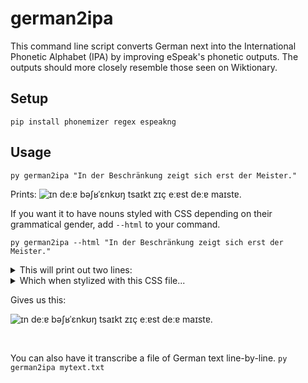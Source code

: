 # german2ipa
This command line script converts German next into the International Phonetic Alphabet (IPA) by improving eSpeak's phonetic outputs.
The outputs should more closely resemble those seen on Wiktionary.

## Setup
```pip install phonemizer regex espeakng```

## Usage

```py german2ipa "In der Beschränkung zeigt sich erst der Meister."```

Prints:
![ɪn deːɐ bəʃʁˈɛnkʊŋ tsaɪkt zɪç eːɐst deːɐ maɪstɐ.](result.png)

If you want it to have nouns styled with CSS depending on their grammatical gender, add `--html` to your command.

```py german2ipa --html "In der Beschränkung zeigt sich erst der Meister."```

<details>
  
<summary>This will print out two lines:</summary>

```In der <span class="die-noun">Beschränkung</span> zeigt sich erst der <span class="der-noun">Meister</span>.```

```ɪn deːɐ <span class="die-noun">bəˈʃʁɛnkʊŋ</span> tsaɪkt zɪç eːɐst deːɐ <span class="der-noun">maɪstɐ</span>.```
</details>

<details>
  
<summary>Which when stylized with this CSS file...</summary>
  
```
.der-noun, .plural-der-noun {
  color: rgb(0, 250, 0);
  font-size: 1.2em;
}

.die-noun, .plural-die-noun {
	color: red;
  font-size: 1.2em;
}

.das-noun, .plural-das-noun {
	color: rgb(0, 75, 250);
  font-size: 1.2em;
}

.verb-no-plural-noun {
	color: rgb(150, 155, 250);
  font-size: 1.5em;
}

.plural-der-noun, .plural-die-noun, .plural-das-noun {
	font-style: italic;
}
```
</details>

Gives us this:

![ɪn deːɐ bəʃʁˈɛnkʊŋ tsaɪkt zɪç eːɐst deːɐ maɪstɐ.](result-in-color.png)

<br>

You can also have it transcribe a file of German text line-by-line.
```py german2ipa mytext.txt```
